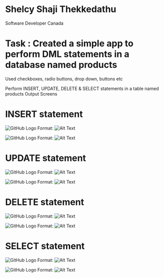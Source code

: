 # Shelcy Shaji Thekkedathu
Software Developer
Canada

# Task : Created a simple app to perform DML statements in a database named products
Used checkboxes, radio buttons, drop down, buttons etc

Perform INSERT, UPDATE, DELETE & SELECT statements in a table named products
Output Screens

# INSERT statement
![GitHub Logo](INSERT.png)
Format: ![Alt Text](url)

![GitHub Logo](INSERTR.png)
Format: ![Alt Text](url)

# UPDATE statement
![GitHub Logo](UPDATE.png)
Format: ![Alt Text](url)

![GitHub Logo](UPDATER.png)
Format: ![Alt Text](url)

# DELETE statement

![GitHub Logo](DELETE.png)
Format: ![Alt Text](url)

![GitHub Logo](DELETER.png)
Format: ![Alt Text](url)

# SELECT statement                       

![GitHub Logo](SELECT.png)
Format: ![Alt Text](url)

![GitHub Logo](SELECTR.png)
Format: ![Alt Text](url)   



